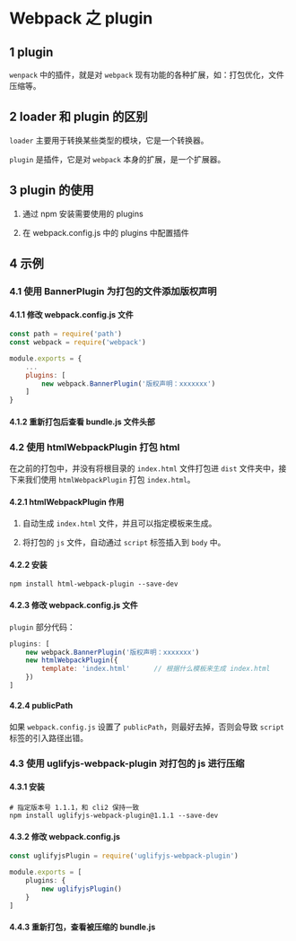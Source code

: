 # Webpack 之 plugin

## 1 plugin

`wenpack` 中的插件，就是对 `webpack` 现有功能的各种扩展，如：打包优化，文件压缩等。

## 2 loader 和 plugin 的区别

`loader` 主要用于转换某些类型的模块，它是一个转换器。

`plugin` 是插件，它是对 `webpack` 本身的扩展，是一个扩展器。

## 3 plugin 的使用

1. 通过 npm 安装需要使用的 plugins

2. 在 webpack.config.js 中的 plugins 中配置插件

## 4 示例

### 4.1 使用 BannerPlugin 为打包的文件添加版权声明

#### 4.1.1 修改 webpack.config.js 文件

```js
const path = require('path')
const webpack = require('webpack')

module.exports = {
    ...
    plugins: [
        new webpack.BannerPlugin('版权声明：xxxxxxx')
    ]
}
```

#### 4.1.2 重新打包后查看 bundle.js 文件头部

### 4.2 使用 htmlWebpackPlugin 打包 html

在之前的打包中，并没有将根目录的 `index.html` 文件打包进 `dist` 文件夹中，接下来我们使用 `htmlWebpackPlugin` 打包 `index.html`。

#### 4.2.1 htmlWebpackPlugin 作用

1. 自动生成 `index.html` 文件，并且可以指定模板来生成。

2. 将打包的 `js` 文件，自动通过 `script` 标签插入到 `body` 中。

#### 4.2.2 安装

```shell
npm install html-webpack-plugin --save-dev
```

#### 4.2.3 修改 webpack.config.js 文件

`plugin` 部分代码：

```js
plugins: [
    new webpack.BannerPlugin('版权声明：xxxxxxx')
    new htmlWebpackPlugin({
        template: 'index.html'      // 根据什么模板来生成 index.html
    })
]
```

#### 4.2.4 publicPath

如果 `webpack.config.js` 设置了 `publicPath`，则最好去掉，否则会导致 `script` 标签的引入路径出错。

### 4.3 使用 uglifyjs-webpack-plugin 对打包的 js 进行压缩

#### 4.3.1 安装

```shell
# 指定版本号 1.1.1，和 cli2 保持一致
npm install uglifyjs-webpack-plugin@1.1.1 --save-dev
```

#### 4.3.2 修改 webpack.config.js

```js
const uglifyjsPlugin = require('uglifyjs-webpack-plugin')

module.exports = [
    plugins: {
        new uglifyjsPlugin()
    }
]
```

#### 4.4.3 重新打包，查看被压缩的 bundle.js